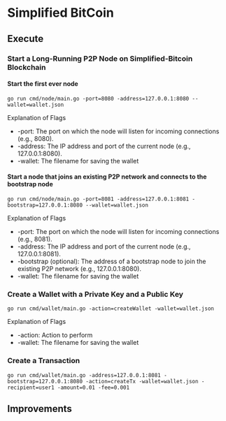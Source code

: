 # Simplified BitCoin
## Execute
### Start a Long-Running P2P Node on Simplified-Bitcoin Blockchain

#### Start the first ever node
```
go run cmd/node/main.go -port=8080 -address=127.0.0.1:8080 --wallet=wallet.json
```

Explanation of Flags
- -port: The port on which the node will listen for incoming connections (e.g., 8080).
- -address: The IP address and port of the current node (e.g., 127.0.0.1:8080).
- -wallet: The filename for saving the wallet

#### Start a node that joins an existing P2P network and connects to the bootstrap node
```
go run cmd/node/main.go -port=8081 -address=127.0.0.1:8081 -bootstrap=127.0.0.1:8080 --wallet=wallet.json
```

Explanation of Flags
- -port: The port on which the node will listen for incoming connections (e.g., 8081).
- -address: The IP address and port of the current node (e.g., 127.0.0.1:8081).
- -bootstrap (optional): The address of a bootstrap node to join the existing P2P network (e.g., 127.0.0.1:8080).
- -wallet: The filename for saving the wallet

### Create a Wallet with a Private Key and a Public Key
```
go run cmd/wallet/main.go -action=createWallet -wallet=wallet.json
```

Explanation of Flags
- -action: Action to perform
- -wallet: The filename for saving the wallet

### Create a Transaction
```
go run cmd/wallet/main.go -address=127.0.0.1:8081 -bootstrap=127.0.0.1:8080 -action=createTx -wallet=wallet.json -recipient=user1 -amount=0.01 -fee=0.001
```

## Improvements
